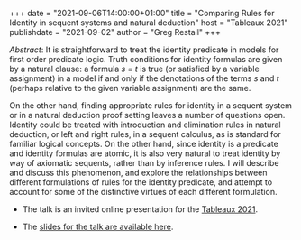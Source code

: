 +++
date = "2021-09-06T14:00:00+01:00"
title = "Comparing Rules for Identity in sequent systems and natural deduction"
host = "Tableaux 2021"
publishdate = "2021-09-02"
author = "Greg Restall"
+++

*Abstract*: It is straightforward to treat the identity predicate in models for first order predicate logic. Truth conditions for identity formulas are given by a natural clause: a formula *s = t* is true (or satisfied by a variable assignment) in a model if and only if the denotations of the terms *s* and *t* (perhaps relative to the given variable assignment) are the same.

On the other hand, finding appropriate rules for identity in a sequent system or in a natural deduction proof setting leaves a number of questions open. Identity could be treated with introduction and elimination rules in natural deduction, or left and right rules, in a sequent calculus, as is standard for familiar logical concepts. On the other hand, since identity is a predicate and identity formulas are atomic, it is also very natural to treat identity by way of axiomatic sequents, rather than by inference rules. I will describe and discuss this phenomenon, and explore the relationships between different formulations of rules for the identity predicate, and attempt to account for some of the distinctive virtues of each different formulation.
 
* The talk is an invited online presentation for the [Tableaux 2021](http://tableaux2021.org/). 

* The [slides for the talk are available here](https://consequently.org/slides/identity-rules-tableaux-2021.pdf).
